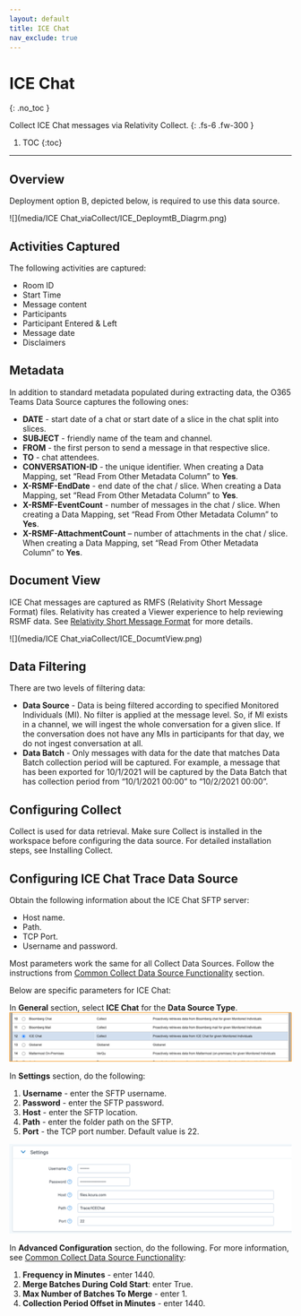 ```yaml
---
layout: default
title: ICE Chat
nav_exclude: true
---
```


# ICE Chat
{: .no_toc }

Collect ICE Chat messages via Relativity Collect.
{: .fs-6 .fw-300 }

1. TOC
{:toc}

---

## Overview

Deployment option B, depicted below, is required to use this data source.

![](media/ICE Chat_viaCollect/ICE_DeploymtB_Diagrm.png)

## Activities Captured

The following activities are captured:

- Room ID
- Start Time
- Message content
- Participants
- Participant Entered & Left
- Message date
- Disclaimers

## Metadata

In addition to standard metadata populated during extracting data, the O365 Teams Data Source captures the following ones:

- **DATE** - start date of a chat or start date of a slice in the chat split into slices.
- **SUBJECT** - friendly name of the team and channel.
- **FROM** - the first person to send a message in that respective slice.
- **TO** - chat attendees.
- **CONVERSATION-ID** - the unique identifier. When creating a Data Mapping, set “Read From Other Metadata Column” to **Yes**.
- **X-RSMF-EndDate** - end date of the chat / slice. When creating a Data Mapping, set “Read From Other Metadata Column” to **Yes**.
- **X-RSMF-EventCount** - number of messages in the chat / slice. When creating a Data Mapping, set “Read From Other Metadata Column” to **Yes**.
- **X-RSMF-AttachmentCount** – number of attachments in the chat / slice. When creating a Data Mapping, set “Read From Other Metadata Column” to **Yes**.

## Document View

ICE Chat messages are captured as RMFS (Relativity Short Message Format) files. Relativity has created a Viewer experience to help reviewing RSMF data. See [Relativity Short Message Format](https://help.relativity.com/RelativityOne/Content/System_Guides/Relativity_Short_Message_Format/Relativity_Short_Message_Format.htm) for more details.

![](media/ICE Chat_viaCollect/ICE_DocumtView.png)

## Data Filtering

There are two levels of filtering data:

- **Data Source** - Data is being filtered according to specified Monitored Individuals (MI). No filter is applied at the message level. So, if MI exists in a channel, we will ingest the whole conversation for a given slice. If the conversation does not have any MIs in participants for that day, we do not ingest conversation at all.
- **Data Batch** - Only messages with data for the date that matches Data Batch collection period will be captured. For example, a message that has been exported for 10/1/2021 will be captured by the Data Batch that has collection period from “10/1/2021 00:00” to “10/2/2021 00:00”.

## Configuring Collect

Collect is used for data retrieval. Make sure Collect is installed in the workspace before configuring the data source. For detailed installation steps, see Installing Collect.

## Configuring ICE Chat Trace Data Source 

Obtain the following information about the ICE Chat SFTP server:
- Host name.
- Path.
- TCP Port.
- Username and password.

 Most parameters work the same for all Collect Data Sources. Follow the instructions from [Common Collect Data Source Functionality](#_Common_Collect_Data) section.

Below are specific parameters for ICE Chat:

In **General** section, select **ICE Chat** for the **Data Source Type**.
![](media/ICE_Chat_viaCollect/General_ICE_DataSourceType.png)

In **Settings** section, do the following:

1. **Username** - enter the SFTP username.
2. **Password** - enter the SFTP password.
6. **Host** - enter the SFTP location.
7. **Path** - enter the folder path on the SFTP.
8. **Port** - the TCP port number. Default value is 22.

![](media/ICE_Chat_viaCollect/ICE_CredentialsTab.png)

In **Advanced Configuration** section, do the following. For more information, see [Common Collect Data Source Functionality](#_Common_Collect_Data):

1. **Frequency in Minutes** - enter 1440.
2. **Merge Batches During Cold Start**: enter True.
3. **Max Number of Batches To Merge** - enter 1.
4. **Collection Period Offset in Minutes** - enter 1440.